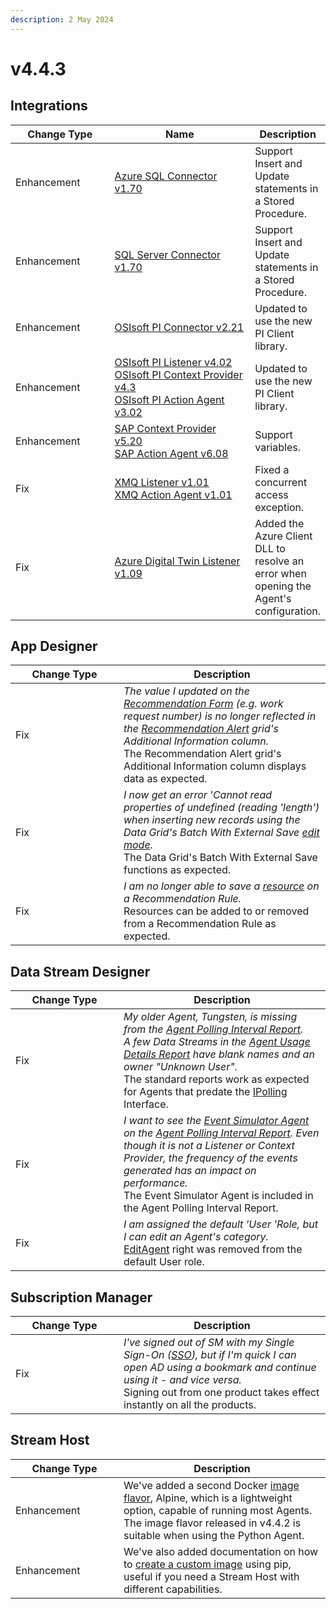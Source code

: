 ```yaml
---
description: 2 May 2024
---
```


# v4.4.3

## Integrations

<table><thead><tr><th width="155">Change Type</th><th width="250">Name</th><th>Description</th></tr></thead><tbody><tr><td>Enhancement</td><td><a href="https://xmpro.gitbook.io/azure-sql-connector#v1.70-26-apr-2024">Azure SQL Connector v1.70</a></td><td>Support Insert and Update statements in a Stored Procedure.</td></tr><tr><td>Enhancement</td><td><a href="https://xmpro.gitbook.io/sql-server-connector#v1.70-01-april-2024">SQL Server Connector v1.70</a></td><td>Support Insert and Update statements in a Stored Procedure.</td></tr><tr><td>Enhancement</td><td><a href="https://xmpro.gitbook.io/osisoft-pi-connector#v2.21-01-may-2024">OSIsoft PI Connector v2.21</a></td><td>Updated to use the new PI Client library.</td></tr><tr><td>Enhancement</td><td><a href="https://xmpro.gitbook.io/osisoft-pi#current-version">OSIsoft PI Listener v4.02<br>OSIsoft PI Context Provider v4.3<br>OSIsoft PI Action Agent v3.02</a></td><td>Updated to use the new PI Client library.</td></tr><tr><td>Enhancement</td><td><a href="https://xmpro.gitbook.io/sap">SAP Context Provider v5.20<br>SAP Action Agent v6.08</a></td><td>Support variables.</td></tr><tr><td>Fix</td><td><a href="https://xmpro.gitbook.io/xmq#v1.01-08-apr-2024">XMQ Listener v1.01<br>XMQ Action Agent v1.01</a></td><td>Fixed a concurrent access exception.</td></tr><tr><td>Fix</td><td><a href="https://xmpro.gitbook.io/azure-digital-twin">Azure Digital Twin Listener v1.09</a></td><td>Added the Azure Client DLL to resolve an error when opening the Agent's configuration.</td></tr></tbody></table>

## App Designer

<table><thead><tr><th width="157">Change Type</th><th>Description</th></tr></thead><tbody><tr><td>Fix</td><td><em>The value I updated on the</em> <a href="../concepts/recommendation/form.md"><em>Recommendation Form</em></a> <em>(e.g. work request number) is no longer reflected in the</em> <a href="../concepts/recommendation/recommendation-alert.md"><em>Recommendation Alert</em></a> <em>grid's Additional Information column.</em><br>The Recommendation Alert grid's Additional Information column displays data as expected.</td></tr><tr><td>Fix</td><td><em>I now get an error 'Cannot read properties of undefined (reading 'length') when inserting new records using the Data Grid's Batch With External Save</em> <a href="../blocks-toolbox/basic/data-grid.md#edit-mode"><em>edit mode</em></a><em>.</em><br>The Data Grid's Batch With External Save functions as expected.</td></tr><tr><td>Fix</td><td><em>I am no longer able to save a</em> <a href="../concepts/recommendation/rule.md#resources"><em>resource</em></a> <em>on a Recommendation Rule.</em><br>Resources can be added to or removed from a Recommendation Rule as expected.</td></tr></tbody></table>

## Data Stream Designer

<table><thead><tr><th width="157">Change Type</th><th>Description</th></tr></thead><tbody><tr><td>Fix</td><td><em>My older Agent, Tungsten, is missing from the</em> <a href="../how-tos/manage-site-settings.md#agent-polling-interval-report"><em>Agent Polling Interval Report</em></a><em>.</em><br><em>A few Data Streams in the</em> <a href="../how-tos/manage-site-settings.md#agent-usage-details-report"><em>Agent Usage Details Report</em></a> <em>have blank names and an owner "Unknown User".</em><br>The standard reports work as expected for Agents that predate the <a href="../how-tos/agents/building-agents.md#ipolling-agent">IPolling</a> Interface.</td></tr><tr><td>Fix</td><td><em>I want to see the</em> <a href="https://xmpro.gitbook.io/event-simulator"><em>Event Simulator Agent</em></a> <em>on the</em> <a href="../how-tos/manage-site-settings.md#agent-polling-interval-report"><em>Agent Polling Interval Report</em></a><em>. Even though it is not a Listener or Context Provider, the frequency of the events generated has an impact on performance.</em><br>The Event Simulator Agent is included in the Agent Polling Interval Report.</td></tr><tr><td>Fix</td><td><em>I am assigned the default 'User 'Role, but I can edit an Agent's category.</em><br><a href="../administration/subscriptions-admin/manage-user-access.md#data-stream-designer-rights-and-roles">EditAgent</a> right was removed from the default User role.</td></tr></tbody></table>

## Subscription Manager

<table><thead><tr><th width="157">Change Type</th><th>Description</th></tr></thead><tbody><tr><td>Fix</td><td><em>I've signed out of SM with my Single Sign-On (</em><a href="../installation/3.-complete-installation/configure-sso-optional/"><em>SSO</em></a><em>), but if I'm quick I can open AD using a bookmark and continue using it - and vice versa.</em><br>Signing out from one product takes effect instantly on all the products.</td></tr></tbody></table>

## Stream Host

<table><thead><tr><th width="157">Change Type</th><th>Description</th></tr></thead><tbody><tr><td>Enhancement</td><td>We've added a second Docker <a href="../installation/3.-complete-installation/install-stream-host/docker/#image-flavors">image flavor</a>, Alpine, which is a lightweight option, capable of running most Agents. The image flavor released in v4.4.2 is suitable when using the Python Agent.</td></tr><tr><td>Enhancement</td><td>We've also added documentation on how to <a href="../installation/3.-complete-installation/install-stream-host/docker/#creating-a-custom-image">create a custom image</a> using pip, useful if you need a Stream Host with different capabilities.</td></tr></tbody></table>
